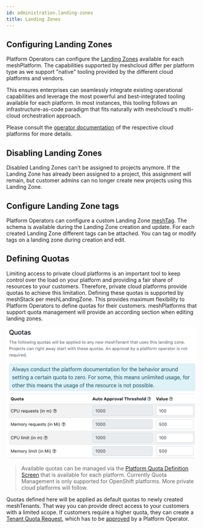 ```yaml
---
id: administration.landing-zones
title: Landing Zones
---
```


## Configuring Landing Zones

Platform Operators can configure the [Landing Zones](./meshcloud.landing-zones.md) available for each meshPlatform. The capabilities supported by meshcloud differ per platform type as we support "native" tooling provided by the different cloud platforms and vendors.

This ensures enterprises can seamlessly integrate existing operational capabilities and leverage the most powerful
and best-integrated tooling available for each platform. In most instances, this tooling follows an infrastructure-as-code paradigm that fits naturally with meshcloud's multi-cloud orchestration approach.

Please consult the [operator documentation](./meshstack.index.md) of the respective cloud platforms for more details.

## Disabling Landing Zones

Disabled Landing Zones can't be assigned to projects anymore. If the Landing Zone has already been assigned to a project,
this assignment will remain, but customer admins can no longer create new projects using this Landing Zone.

## Configure Landing Zone tags

Platform Operators can configure a custom Landing Zone [meshTag](./meshstack.metadata-tags.md). The schema is available during the Landing Zone creation and update. For each created Landing Zone different tags can be attached. You can tag or modify tags on a landing zone during creation and edit.

## Defining Quotas

Limiting access to private cloud platforms is an important tool to keep control over the load on your platform and providing a fair share of resources to your customers. Therefore, private cloud platforms provide quotas to achieve this limitation. Defining these quotas is supported by meshStack per meshLandingZone. This provides maximum flexibility to Platform Operators to define quotas for their customers. meshPlatforms that support quota management will provide an according section when editing landing zones.

![Landing Zone Quota](assets/tenants/landing-zone-quota.png)

> Available quotas can be managed via the [Platform Quota Definition Screen](administration.platforms.md#manage-quota-definitions) that is available for each platform.
> Currently Quota Management is only supported for OpenShift platforms. More private cloud platforms will follow.

Quotas defined here will be applied as default quotas to newly created meshTenants. That way you can provide direct access to your customers with a limited scope. If customers require a higher quota, they can create a [Tenant Quota Request](./meshcloud.tenant-quota.md), which has to be [approved](./administration.tenants.md#tenant-quota-requests) by a Platform Operator.
